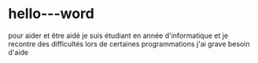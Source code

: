 # hello---word
pour aider et être aidé
je suis étudiant en année d'informatique et je recontre des difficultés lors de certaines programmations j'ai grave besoin d'aide
